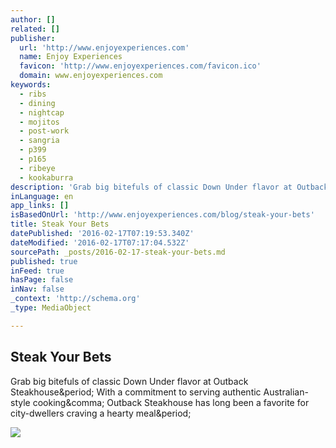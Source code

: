```yaml
---
author: []
related: []
publisher:
  url: 'http://www.enjoyexperiences.com'
  name: Enjoy Experiences
  favicon: 'http://www.enjoyexperiences.com/favicon.ico'
  domain: www.enjoyexperiences.com
keywords:
  - ribs
  - dining
  - nightcap
  - mojitos
  - post-work
  - sangria
  - p399
  - p165
  - ribeye
  - kookaburra
description: 'Grab big bitefuls of classic Down Under flavor at Outback Steakhouse. With a commitment to serving authentic Australian-style cooking, Outback Steakhouse has long been a favorite for city-dwellers craving a hearty meal.'
inLanguage: en
app_links: []
isBasedOnUrl: 'http://www.enjoyexperiences.com/blog/steak-your-bets'
title: Steak Your Bets
datePublished: '2016-02-17T07:19:53.340Z'
dateModified: '2016-02-17T07:17:04.532Z'
sourcePath: _posts/2016-02-17-steak-your-bets.md
published: true
inFeed: true
hasPage: false
inNav: false
_context: 'http://schema.org'
_type: MediaObject

---
```

<article style=""><h1>Steak Your Bets</h1><p>Grab big bitefuls of classic Down Under flavor at Outback Steakhouse&amp;period; With a commitment to serving authentic Australian-style cooking&amp;comma; Outback Steakhouse has long been a favorite for city-dwellers craving a hearty meal&amp;period;</p><img src="http://static1.squarespace.com/static/555958efe4b0443afbefb749/55629799e4b02c9d26f6d123/565e58a5e4b0dd08349bd244/1449028613131/?format=1000w" /></article>
